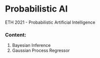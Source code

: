 # Probabilistic AI
ETH 2021 - Probabilistic Artificial Intelligence


### Content:
1. Bayesian Inference
2. Gaussian Process Regressor 


